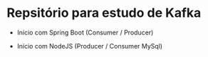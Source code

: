 # Repsitório para estudo de Kafka

* Início com Spring Boot (Consumer / Producer)

* Início com NodeJS (Producer / Consumer MySql)
